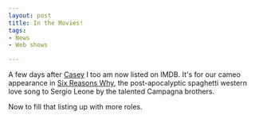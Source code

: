 ```yaml
---
layout: post
title: In the Movies!
tags:
- News
- Web shows

---
```

A few days after [Casey](http://www.caseymckinnon.com/2008/05/26/now-on-imdb/) I too am now listed on IMDB. It's for our cameo appearance in [Six Reasons Why](http://www.sixreasonswhy.com/), the post-apocalyptic spaghetti western love song to Sergio Leone by the talented Campagna brothers.

Now to fill that listing up with more roles.
